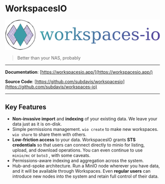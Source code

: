 # WorkspacesIO

![Workspace](images/workspacesio-logo-circle.png)

> Better than your NAS, probably

-----------

**Documentation**: [https://workspacesio.app/](https://workspacesio.app/)

**Source Code**: [https://github.com/subdavis/workspacesio](https://github.com/subdavis/workspaces-io)

-----------

## Key Features

* **Non-invasive import** and **indexing** of your existing data.  We leave your data just as it is on-disk.
* Simple permissions management. `wio create` to make new workspaces. `wio share` to share them with others.
* **Low-friction access** to your data.  WorkspacesIO grants **STS credentials** so that users can connect directly to minio for listing, upload, and download operations.  You can even continue to use `minio/mc` or `boto3` , with some caveats.
* Permissions-aware indexing and aggregation across the system.
* Hub-and-spoke architecture.  Run a MinIO node wherever you have data, and it will be available through Workspaces.  Even **regular users** can introduce new nodes into the system and retain full control of their data.

